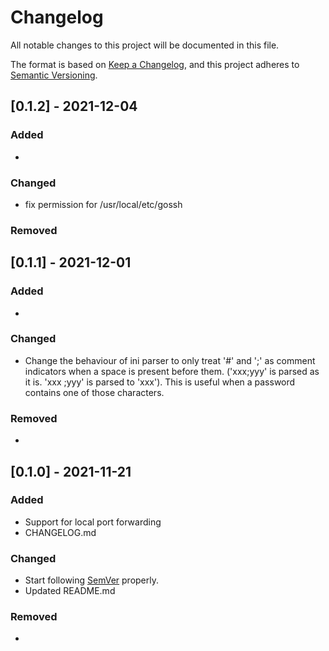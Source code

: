 # Changelog
All notable changes to this project will be documented in this file.

The format is based on [Keep a Changelog](https://keepachangelog.com/en/1.0.0/),
and this project adheres to [Semantic Versioning](https://semver.org/spec/v2.0.0.html).

## [0.1.2] - 2021-12-04
### Added
- 
### Changed
- fix permission for /usr/local/etc/gossh
### Removed
## [0.1.1] - 2021-12-01
### Added
- 
### Changed
- Change the behaviour of ini parser to only treat '#' and ';' as comment indicators when a space is present before them. ('xxx;yyy' is parsed as it is. 'xxx ;yyy' is parsed to 'xxx'). This is useful when a password contains one of those characters.
### Removed
-

## [0.1.0] - 2021-11-21
### Added
- Support for local port forwarding
- CHANGELOG.md
### Changed
- Start following [SemVer](https://semver.org) properly.
- Updated README.md 
### Removed
-